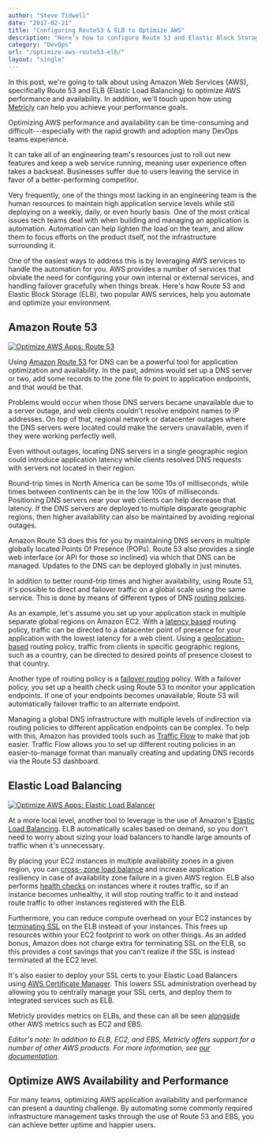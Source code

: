 ```yaml
---
author: "Steve Tidwell"
date: "2017-02-21"
title: "Configuring Route53 & ELB to Optimize AWS"
description: "Here’s how to configure Route 53 and Elastic Block Storage (ELB), two popular AWS products, to help you automate and optimize AWS."
category: "DevOps"
url: "/optimize-aws-route53-elb/"
layout: "single"
---
```



In this post, we're going to talk about using Amazon Web Services (AWS), specifically Route 53 and ELB (Elastic Load Balancing) to optimize AWS performance and availability. In addition, we'll touch upon how using [Metricly](/) can help you achieve your performance goals.

Optimizing AWS performance and availability can be time-consuming and difficult---especially with the rapid growth and adoption many DevOps teams experience.

It can take all of an engineering team's resources just to roll out new features and keep a web service running, meaning user experience often takes a backseat. Businesses suffer due to users leaving the service in favor of a better-performing competitor.

Very frequently, one of the things most lacking in an engineering team is the human resources to maintain high application service levels while still deploying on a weekly, daily, or even hourly basis. One of the most critical issues tech teams deal with when building and managing an application is automation. Automation can help lighten the load on the team, and allow them to focus efforts on the product itself, not the infrastructure surrounding it.

One of the easiest ways to address this is by leveraging AWS services to handle the automation for you. AWS provides a number of services that obviate the need for configuring your own internal or external services, and handling failover gracefully when things break. Here's how Route 53 and Elastic Block Storage (ELB), two popular AWS services, help you automate and optimize your environment.

Amazon Route 53
---------------

[![Optimize AWS Apps: Route 53](https://s3-us-west-2.amazonaws.com/com-netuitive-app-usw2-public/wp-content/uploads/2017/07/Route53.png)](https://s3-us-west-2.amazonaws.com/com-netuitive-app-usw2-public/wp-content/uploads/2017/07/Route53.png)

Using [Amazon Route 53](https://aws.amazon.com/route53/) for DNS can be a powerful tool for application optimization and availability. In the past, admins would set up a DNS server or two, add some records to the zone file to point to application endpoints, and that would be that.

Problems would occur when those DNS servers became unavailable due to a server outage, and web clients couldn't resolve endpoint names to IP addresses. On top of that, regional network or datacenter outages where the DNS servers were located could make the servers unavailable, even if they were working perfectly well.

Even without outages, locating DNS servers in a single geographic region could introduce application latency while clients resolved DNS requests with servers not located in their region.

Round-trip times in North America can be some 10s of milliseconds, while times between continents can be in the low 100s of milliseconds. Positioning DNS servers near your web clients can help decrease that latency. If the DNS servers are deployed to multiple disparate geographic regions, then higher availability can also be maintained by avoiding regional outages.

Amazon Route 53 does this for you by maintaining DNS servers in multiple globally located Points Of Presence (POPs). Route 53 also provides a single web interface (or API for those so inclined) via which that DNS can be managed. Updates to the DNS can be deployed globally in just minutes.

In addition to better round-trip times and higher availability, using Route 53, it's possible to direct and failover traffic on a global scale using the same service. This is done by means of different types of DNS [routing policies](http://docs.aws.amazon.com/Route53/latest/DeveloperGuide/routing-policy.html).

As an example, let's assume you set up your application stack in multiple separate global regions on Amazon EC2. With a [latency based](http://docs.aws.amazon.com/Route53/latest/DeveloperGuide/routing-policy.html#routing-policy-latency) routing policy, traffic can be directed to a datacenter point of presence for your application with the lowest latency for a web client. Using a [geolocation-based](http://docs.aws.amazon.com/Route53/latest/DeveloperGuide/routing-policy.html#routing-policy-geo) routing policy, traffic from clients in specific geographic regions, such as a country, can be directed to desired points of presence closest to that country.

Another type of routing policy is a [failover routing](http://docs.aws.amazon.com/Route53/latest/DeveloperGuide/dns-failover-configuring-options.html#dns-failover-failover-rrsets) policy. With a failover policy, you set up a health check using Route 53 to monitor your application endpoints. If one of your endpoints becomes unavailable, Route 53 will automatically failover traffic to an alternate endpoint.

Managing a global DNS infrastructure with multiple levels of indirection via routing policies to different application endpoints can be complex. To help with this, Amazon has provided tools such as [Traffic Flow](https://aws.amazon.com/blogs/aws/new-route-53-traffic-flow/) to make that job easier. Traffic Flow allows you to set up different routing policies in an easier-to-manage format than manually creating and updating DNS records via the Route 53 dashboard.

Elastic Load Balancing
----------------------

[![Optimize AWS Apps: Elastic Load Balancer](https://s3-us-west-2.amazonaws.com/com-netuitive-app-usw2-public/wp-content/uploads/2017/07/ElasticLoadBalancer.png)](https://s3-us-west-2.amazonaws.com/com-netuitive-app-usw2-public/wp-content/uploads/2017/07/ElasticLoadBalancer.png)

At a more local level, another tool to leverage is the use of Amazon's [Elastic Load Balancing](https://aws.amazon.com/elasticloadbalancing/). ELB automatically scales based on demand, so you don't need to worry about sizing your load balancers to handle large amounts of traffic when it's unnecessary.

By placing your EC2 instances in multiple availability zones in a given region, you can [cross- zone load balance](http://docs.aws.amazon.com/elasticloadbalancing/latest/classic/enable-disable-crosszone-lb.html) and increase application resiliency in case of availability zone failure in a given AWS region. ELB also performs [health checks](http://docs.aws.amazon.com/elasticloadbalancing/latest/classic/elb-healthchecks.html) on instances where it routes traffic, so if an instance becomes unhealthy, it will stop routing traffic to it and instead route traffic to other instances registered with the ELB.

Furthermore, you can reduce compute overhead on your EC2 instances by [terminating SSL](https://aws.amazon.com/blogs/aws/elastic-load-balancer-support-for-ssl-termination/) on the ELB instead of your instances. This frees up resources within your EC2 footprint to work on other things. As an added bonus, Amazon does not charge extra for terminating SSL on the ELB, so this provides a cost savings that you can't realize if the SSL is instead terminated at the EC2 level.

It's also easier to deploy your SSL certs to your Elastic Load Balancers using [AWS Certificate Manager](https://aws.amazon.com/certificate-manager/). This lowers SSL administration overhead by allowing you to centrally manage your SSL certs, and deploy them to integrated services such as ELB.

Metricly provides metrics on ELBs, and these can all be seen [alongside](/getting-started-metricly-aws/) other AWS metrics such as EC2 and EBS.

*Editor's note: In addition to ELB, EC2, and EBS, Metricly offers support for a number of other AWS products. For more information, see* [*our documentation*](https://help.netuitive.com/Content/Integrations/aws.htm)*.*

Optimize AWS Availability and Performance
-----------------------------------------

For many teams, optimizing AWS application availability and performance can present a daunting challenge. By automating some commonly required infrastructure management tasks through the use of Route 53 and EBS, you can achieve better uptime and happier users.
